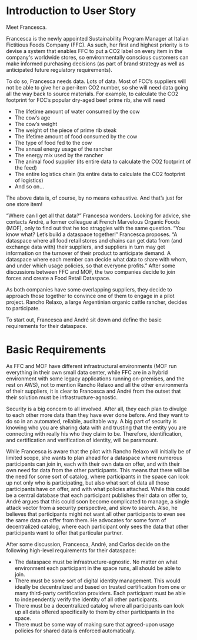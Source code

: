 # Introduction to User Story

Meet Francesca.

Francesca is the newly appointed Sustainability Program Manager at Italian Fictitious Foods Company (FFC). As such, her first and highest priority is to devise a system that enables FFC to put a CO2 label on every item in the company's worldwide stores, so environmentally conscious customers can make informed purchasing decisions (as part of brand strategy as well as anticipated future regulatory requirements).

To do so, Francesca needs data. Lots of data. Most of FCC’s suppliers will not be able to give her a per-item CO2 number, so she will need data going all the way back to source materials. For example, to calculate the CO2 footprint for FCC’s popular dry-aged beef prime rib, she will need

* The lifetime amount of water consumed by the cow
* The cow’s age
* The cow’s weight
* The weight of the piece of prime rib steak
* The lifetime amount of food consumed by the cow
* The type of food fed to the cow
* The annual energy usage of the rancher
* The energy mix used by the rancher
* The animal food supplier (its entire data to calculate the CO2 footprint of the feed)
* The entire logistics chain (its entire data to calculate the CO2 footprint of logistics)
* And so on…

The above data is, of course, by no means exhaustive. And that’s just for one store item!

“Where can I get all that data?” Francesca wonders. Looking for advice, she contacts André, a former colleague at French Marvelous Organic Foods (MOF), only to find out that he too struggles with the same question.
“You know what? Let’s build a dataspace together!” Francesca proposes. “A dataspace where all food retail stores and chains can get data from (and exchange data with) their suppliers, and suppliers in turn may get information on the turnover of their product to anticipate demand. A dataspace where each member can decide what data to share with whom, and under which usage policies, so that everyone profits.”
After some discussions between FFC and MOF, the two companies decide to join forces and create a Food Retail Dataspace.

As both companies have some overlapping suppliers, they decide to approach those together to convince one of them to engage in a pilot project. Rancho Relaxo, a large Argentinian organic cattle rancher, decides to participate. 

To start out, Francesca and André sit down and define the basic requirements for their dataspace.

# Basic Requirements

As FFC and MOF have different infrastructural environments (MOF run everything in their own small data center, while FFC are in a hybrid environment with some legacy applications running on-premises, and the rest on AWS), not to mention Rancho Relaxo and all the other environments of their suppliers, it is clear to Francesca and André from the outset that their solution must be infrastructure-agnostic.

Security is a big concern to all involved. After all, they each plan to divulge to each other more data than they have ever done before. And they want to do so in an automated, reliable, auditable way. A big part of security is knowing who you are sharing data with and trusting that the entity you are connecting with really his who they claim to be. Therefore, identification, and certification and verification of identity, will be paramount. 

While Francesca is aware that the pilot with Rancho Relaxo will initially be of limited scope, she wants to plan ahead for a dataspace where numerous participants can join in, each with their own data on offer, and with their own need for data from the other participants. This means that there will be the need for some sort of catalog, where participants in the space can look up not only who is participating, but also what sort of data all those participants have on offer, and with what policies attached. While this could be a central database that each participant publishes their data on offer to, André argues that this could soon become complicated to manage, a single attack vector from a security perspective, and slow to search. Also, he believes that participants might not want all other participants to even see the same data on offer from them. He advocates for some form of decentralized catalog, where each participant only sees the data that other participants want to offer that particular partner. 

After some discussion, Francesca, André, and Carlos decide on the following high-level requirements for their dataspace:

* The dataspace must be infrastructure-agnostic. No matter on what environment each participant in the space runs, all should be able to join.
* There must be some sort of digital identity management. This would ideally be decentralized and based on trusted certification from one or many third-party certification providers. Each participant must be able to independently verify the identity of all other participants.
* There must be a decentralized catalog where all participants can look up all data offered specifically to them by other participants in the space.
* There must be some way of making sure that agreed-upon usage policies for shared data is enforced automatically.
